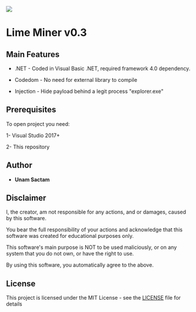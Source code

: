 
<img src="https://i.imgur.com/xMwdvQv.gif">

# Lime Miner v0.3


## Main Features

* .NET - Coded in Visual Basic .NET, required framework 4.0 dependency.
 
* Codedom - No need for external library to compile

* Injection - Hide payload behind a legit process "explorer.exe"
  
 
## Prerequisites

To open project you need:

1- Visual Studio 2017+

2- This repository


## Author

* **Unam Sactam** 


## Disclaimer

I, the creator, am not responsible for any actions, and or damages, caused by this software.

You bear the full responsibility of your actions and acknowledge that this software was created for educational purposes only.

This software's main purpose is NOT to be used maliciously, or on any system that you do not own, or have the right to use.

By using this software, you automatically agree to the above.


## License

This project is licensed under the MIT License - see the [LICENSE](/LICENSE) file for details

